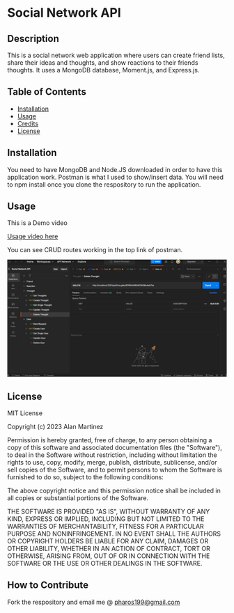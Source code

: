 # Social Network API

## Description

This is a social network web application where users can create friend lists, share their ideas and thoughts, and show reactions to their friends thoughts. It uses a MongoDB database, Moment.js, and Express.js.

## Table of Contents


- [Installation](#installation)
- [Usage](#usage)
- [Credits](#credits)
- [License](#license)

## Installation

You need to have MongoDB and Node.JS downloaded in order to have this application work. Postman is what I used to show/insert data. You will need to npm install once you clone the respository to run the application.

## Usage

This is a Demo video

[Usage video here](https://drive.google.com/file/d/1uWIJgAF1AL66HOLdSyyRmPZh3J_c_GXG/view)

You can see CRUD routes working in the top link of postman.

![Screenshot](./images/postman.jpg)


## License

MIT License

Copyright (c) 2023 Alan Martinez

Permission is hereby granted, free of charge, to any person obtaining a copy
of this software and associated documentation files (the "Software"), to deal
in the Software without restriction, including without limitation the rights
to use, copy, modify, merge, publish, distribute, sublicense, and/or sell
copies of the Software, and to permit persons to whom the Software is
furnished to do so, subject to the following conditions:

The above copyright notice and this permission notice shall be included in all
copies or substantial portions of the Software.

THE SOFTWARE IS PROVIDED "AS IS", WITHOUT WARRANTY OF ANY KIND, EXPRESS OR
IMPLIED, INCLUDING BUT NOT LIMITED TO THE WARRANTIES OF MERCHANTABILITY,
FITNESS FOR A PARTICULAR PURPOSE AND NONINFRINGEMENT. IN NO EVENT SHALL THE
AUTHORS OR COPYRIGHT HOLDERS BE LIABLE FOR ANY CLAIM, DAMAGES OR OTHER
LIABILITY, WHETHER IN AN ACTION OF CONTRACT, TORT OR OTHERWISE, ARISING FROM,
OUT OF OR IN CONNECTION WITH THE SOFTWARE OR THE USE OR OTHER DEALINGS IN THE
SOFTWARE.


## How to Contribute

Fork the respository and email me @ pharos199@gmail.com